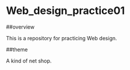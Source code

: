 # Web_design_practice01

##overview

This is a repository for practicing Web design.

##theme

A kind of net shop.
